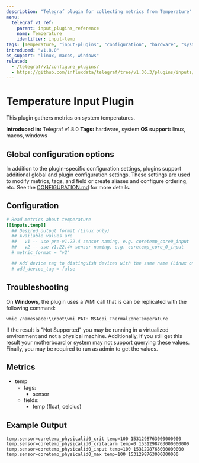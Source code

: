 ```yaml
---
description: "Telegraf plugin for collecting metrics from Temperature"
menu:
  telegraf_v1_ref:
    parent: input_plugins_reference
    name: Temperature
    identifier: input-temp
tags: [Temperature, "input-plugins", "configuration", "hardware", "system"]
introduced: "v1.8.0"
os_support: "linux, macos, windows"
related:
  - /telegraf/v1/configure_plugins/
  - https://github.com/influxdata/telegraf/tree/v1.36.3/plugins/inputs/temp/README.md, Temperature Plugin Source
---
```


# Temperature Input Plugin

This plugin gathers metrics on system temperatures.

**Introduced in:** Telegraf v1.8.0
**Tags:** hardware, system
**OS support:** linux, macos, windows

## Global configuration options <!-- @/docs/includes/plugin_config.md -->

In addition to the plugin-specific configuration settings, plugins support
additional global and plugin configuration settings. These settings are used to
modify metrics, tags, and field or create aliases and configure ordering, etc.
See the [CONFIGURATION.md](/telegraf/v1/configuration/#plugins) for more details.

[CONFIGURATION.md]: ../../../docs/CONFIGURATION.md#plugins

## Configuration

```toml @sample.conf
# Read metrics about temperature
[[inputs.temp]]
  ## Desired output format (Linux only)
  ## Available values are
  ##   v1 -- use pre-v1.22.4 sensor naming, e.g. coretemp_core0_input
  ##   v2 -- use v1.22.4+ sensor naming, e.g. coretemp_core_0_input
  # metric_format = "v2"

  ## Add device tag to distinguish devices with the same name (Linux only)
  # add_device_tag = false
```

## Troubleshooting

On **Windows**, the plugin uses a WMI call that is can be replicated with the
following command:

```shell
wmic /namespace:\\root\wmi PATH MSAcpi_ThermalZoneTemperature
```

If the result is "Not Supported" you may be running in a virtualized environment
and not a physical machine. Additionally, if you still get this result your
motherboard or system may not support querying these values. Finally, you may
be required to run as admin to get the values.

## Metrics

- temp
  - tags:
    - sensor
  - fields:
    - temp (float, celcius)

## Example Output

```text
temp,sensor=coretemp_physicalid0_crit temp=100 1531298763000000000
temp,sensor=coretemp_physicalid0_critalarm temp=0 1531298763000000000
temp,sensor=coretemp_physicalid0_input temp=100 1531298763000000000
temp,sensor=coretemp_physicalid0_max temp=100 1531298763000000000
```
